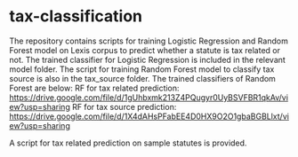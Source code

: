 # tax-classification

The repository contains scripts for training Logistic Regression and Random Forest model on Lexis corpus to predict whether a statute is tax related or not. The trained classifier for Logistic Regression is included in the relevant model folder. The script for training Random Forest model to classify tax source is also in the tax_source folder. The trained classifiers of Random Forest are below:
RF for tax related prediction: https://drive.google.com/file/d/1gUhbxmk213Z4PQugyr0UyBSVFBR1qkAv/view?usp=sharing
RF for tax source prediction: https://drive.google.com/file/d/1X4dAHsPFabEE4D0HX9O2O1gbaBGBLlxt/view?usp=sharing

A script for tax related prediction on sample statutes is provided.

